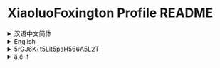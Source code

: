 # XiaoluoFoxington Profile README

<details>

<summary>汉语中文简体</summary>

## 介绍

初中生，只会前端。中间忘了，后面忘了，我才懒得写这个破介绍呢。

## 仓库

### [dsy-xiaoluo.github.io](https://XiaoluoFoxington/dsy-xiaoluo.github.io)

我的傻逼个人小网站，已经停更了，是一大坨屎山，还不是因为模仿了 Windows Vista Aero，还原度不高，随便看看就行了。我正在写一个新的网站，什么都不仿，但也不要期待，因为我懒。

### [HOMO14.website](https://XiaoluoFoxington/HOMO14.website)

“HOMO14”是我在 B 站制作的架空电视台系列视频，这是这个架空电视台的网站。由于我的 10 年高龄笔记本已经坏了，这个系列也奖杯的停更了。不过这个网站的样式是我自己写的，没有仿照任何东西，我的新个人网站也计划使用这个样式。

### [video](https://XiaoluoFoxington/video)

用于公开我在 B 站上发布的视频的工程文件，不包含原素材！

## 联系

真的有人会联系我吗（（（

- [B 站：`1561166904`](https://space.bilibili.com/1561166904)

- QQ：`2046665121`

</details>

<details>

<summary>English</summary>

## Introduction

I'm a junior high school student and I only know front-end development. I forgot what to write in the middle, and I also forgot what to write at the end. I'm too lazy to write this crappy introduction.

## Repositories

### [dsy-xiaoluo.github.io](https://github.com/XiaoluoFoxington/dsy-xiaoluo.github.io)

This is my personal small website. I have stopped updating it. It's a huge mess of code. It's all because I imitated the Windows Vista Aero style, and the restoration degree is not high. Just take a casual look at it. I'm currently working on a new website. It won't imitate anything, but don't expect too much either, because I'm lazy.

### [HOMO14.website](https://github.com/XiaoluoFoxington/HOMO14.website)

"HOMO14" is a series of fictional TV station videos I made on Bilibili. This is the website of this fictional TV station. Since my 10-year-old laptop has broken down, this series has also stopped being updated. However, the style of this website was written by myself, and I didn't imitate anything. I also plan to use this style for my new personal website.

### [video](https://github.com/XiaoluoFoxington/video)

It is used to publicly release the editing project files of the videos I posted on Bilibili. The original materials are not included!

## Contact

Will anyone really contact me???

- [Bilibili: `1561166904`](https://space.bilibili.com/1561166904)

- QQ: `2046665121`

</details>

<details>

<summary>5rGJ6K+t5Lit5paH566A5L2T</summary>

## 5LuL57uN

5Yid5Lit55Sf77yM5Y+q5Lya5YmN56uv44CC5Lit6Ze05b+Y5LqG77yM5ZCO6Z2i5b+Y5LqG77yM5oiR5omN5oeS5b6X5YaZ6L+Z5Liq56C05LuL57uN5ZGi44CC

## 5LuT5bqT

### [ZHN5LXhpYW9sdW8uZ2l0aHViLmlv](https://XiaoluoFoxington/dsy-xiaoluo.github.io)

5oiR55qE5YK76YC85Liq5Lq65bCP572R56uZ77yM5bey57uP5YGc5pu05LqG77yM5piv5LiA5aSn5Z2o5bGO5bGx77yM6L+Y5LiN5piv5Zug5Li65qih5Lu/5LqGIFdpbmRvd3MgVmlzdGEgQWVyb++8jOi/mOWOn+W6puS4jemrmO+8jOmaj+S+v+eci+eci+WwseihjOS6huOAguaIkeato+WcqOWGmeS4gOS4quaWsOeahOe9keerme+8jOS7gOS5iOmDveS4jeS7v++8jOS9huS5n+S4jeimgeacn+W+he+8jOWboOS4uuaIkeaHkuOAgg==

### [SE9NTzE0LndlYnNpdGU=](https://XiaoluoFoxington/HOMO14.website)

4oCcSE9NTzE04oCd5piv5oiR5ZyoIEIg56uZ5Yi25L2c55qE5p6256m655S16KeG5Y+w57O75YiX6KeG6aKR77yM6L+Z5piv6L+Z5Liq5p6256m655S16KeG5Y+w55qE572R56uZ44CC55Sx5LqO5oiR55qEIDEwIOW5tOmrmOm+hOeslOiusOacrOW3sue7j+Wdj+S6hu+8jOi/meS4quezu+WIl+S5n+Wlluadr+eahOWBnOabtOS6huOAguS4jei/h+i/meS4que9keermeeahOagt+W8j+aYr+aIkeiHquW3seWGmeeahO+8jOayoeacieS7v+eFp+S7u+S9leS4nOilv++8jOaIkeeahOaWsOS4quS6uue9keermeS5n+iuoeWIkuS9v+eUqOi/meS4quagt+W8j+OAgg==

### [dmlkZW8=](https://XiaoluoFoxington/video)

55So5LqO5YWs5byA5oiR5ZyoIEIg56uZ5LiK5Y+R5biD55qE6KeG6aKR55qE5bel56iL5paH5Lu277yM5LiN5YyF5ZCr5Y6f57Sg5p2Q77yB

## 6IGU57O7

55yf55qE5pyJ5Lq65Lya6IGU57O75oiR5ZCX77yI77yI77yI

- [QiDnq5k=：`MTU2MTE2NjkwNA==`](https://space.bilibili.com/1561166904)

- UVE=：`MjA0NjY2NTEyMQ==`

</details>

<details>

<summary>ä¸­ć–‡</summary>

## ä»‹ç»Ť

ĺťä¸­ç”źďĽŚĺŹŞäĽšĺ‰Ťç«Żă€‚ä¸­é—´ĺżäş†ďĽŚĺŽéť˘ĺżäş†ďĽŚć‘ć‰Ťć‡’ĺľ—ĺ†™čż™ä¸Şç ´ä»‹ç»Ťĺ‘˘ă€‚

## ä»“ĺş“

### [dsy-xiaoluo.github.io](https://XiaoluoFoxington/dsy-xiaoluo.github.io)

ć‘çš„ĺ‚»é€Ľä¸Şäşşĺ°Źç˝‘ç«™ďĽŚĺ·˛ç»Źĺść›´äş†ďĽŚćŻä¸€ĺ¤§ĺť¨ĺ±Žĺ±±ďĽŚčżä¸ŤćŻĺ› ä¸şć¨ˇä»żäş† Windows Vista AeroďĽŚčżĺŽźĺş¦ä¸Ťé«ďĽŚéšŹäľżçś‹çś‹ĺ°±čˇŚäş†ă€‚ć‘ć­Łĺś¨ĺ†™ä¸€ä¸Şć–°çš„ç˝‘ç«™ďĽŚä»€äąé˝ä¸Ťä»żďĽŚä˝†äąźä¸Ťč¦ćśźĺľ…ďĽŚĺ› ä¸şć‘ć‡’ă€‚

### [HOMO14.website](https://XiaoluoFoxington/HOMO14.website)

â€śHOMO14â€ťćŻć‘ĺś¨ B ç«™ĺ¶ä˝śçš„ćž¶ç©şç”µč§†ĺŹ°çł»ĺ—č§†é˘‘ďĽŚčż™ćŻčż™ä¸Şćž¶ç©şç”µč§†ĺŹ°çš„ç˝‘ç«™ă€‚ç”±äşŽć‘çš„ 10 ĺą´é«éľ„ç¬”č®°ćś¬ĺ·˛ç»ŹĺťŹäş†ďĽŚčż™ä¸Şçł»ĺ—äąźĺĄ–ćťŻçš„ĺść›´äş†ă€‚ä¸Ťčż‡čż™ä¸Şç˝‘ç«™çš„ć ·ĺĽŹćŻć‘č‡Şĺ·±ĺ†™çš„ďĽŚć˛ˇćś‰ä»żç…§ä»»ä˝•ä¸śčĄżďĽŚć‘çš„ć–°ä¸Şäşşç˝‘ç«™äąźč®ˇĺ’ä˝żç”¨čż™ä¸Şć ·ĺĽŹă€‚

### [video](https://XiaoluoFoxington/video)

ç”¨äşŽĺ…¬ĺĽ€ć‘ĺś¨ B ç«™ä¸ŠĺŹ‘ĺ¸çš„č§†é˘‘çš„ĺ·Ąç¨‹ć–‡ä»¶ďĽŚä¸ŤĺŚ…ĺ«ĺŽźç´ ćťďĽ

## č”çł»

çśźçš„ćś‰äşşäĽšč”çł»ć‘ĺ—ďĽďĽďĽ

- [B ç«™ďĽš`1561166904`](https://space.bilibili.com/1561166904)

- QQďĽš`2046665121`

</details>
